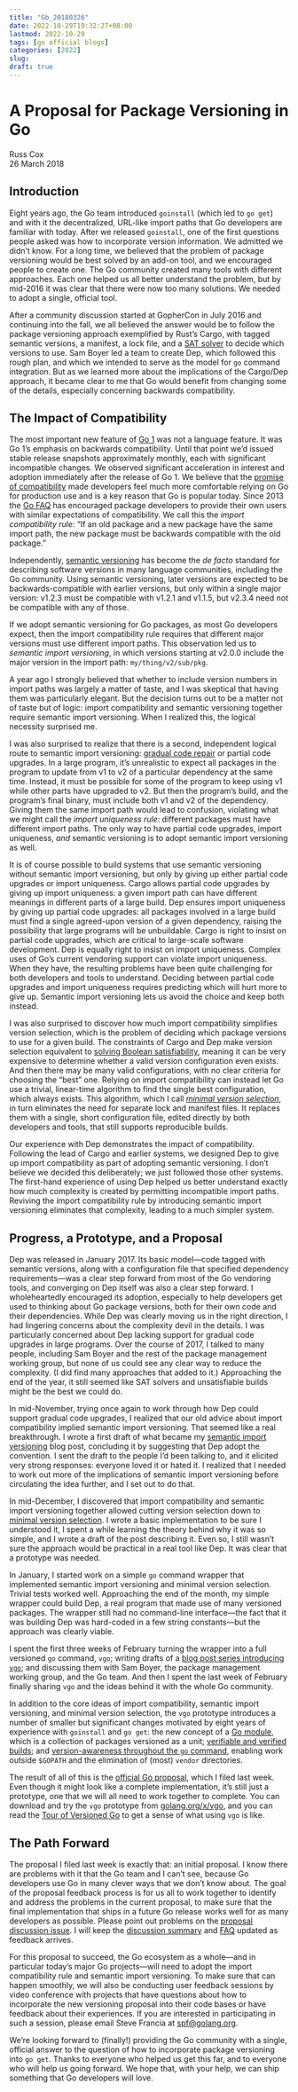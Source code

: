 ```yaml
---
title: "Gb_20180326"
date: 2022-10-29T19:32:27+08:00
lastmod: 2022-10-29
tags: [go official blogs]
categories: [2022]
slug:
draft: true
---
```

# A Proposal for Package Versioning in Go

Russ Cox  
26 March 2018

## Introduction

Eight years ago, the Go team introduced `goinstall` (which led to `go get`) and with it the decentralized, URL-like import paths that Go developers are familiar with today. After we released `goinstall`, one of the first questions people asked was how to incorporate version information. We admitted we didn’t know. For a long time, we believed that the problem of package versioning would be best solved by an add-on tool, and we encouraged people to create one. The Go community created many tools with different approaches. Each one helped us all better understand the problem, but by mid-2016 it was clear that there were now too many solutions. We needed to adopt a single, official tool.

After a community discussion started at GopherCon in July 2016 and continuing into the fall, we all believed the answer would be to follow the package versioning approach exemplified by Rust’s Cargo, with tagged semantic versions, a manifest, a lock file, and a [SAT solver](https://research.swtch.com/version-sat) to decide which versions to use. Sam Boyer led a team to create Dep, which followed this rough plan, and which we intended to serve as the model for `go` command integration. But as we learned more about the implications of the Cargo/Dep approach, it became clear to me that Go would benefit from changing some of the details, especially concerning backwards compatibility.

## The Impact of Compatibility

The most important new feature of [Go 1](https://blog.golang.org/preview-of-go-version-1) was not a language feature. It was Go 1’s emphasis on backwards compatibility. Until that point we’d issued stable release snapshots approximately monthly, each with significant incompatible changes. We observed significant acceleration in interest and adoption immediately after the release of Go 1. We believe that the [promise of compatibility](https://go.dev/doc/go1compat.html) made developers feel much more comfortable relying on Go for production use and is a key reason that Go is popular today. Since 2013 the [Go FAQ](https://go.dev/doc/faq#get_version) has encouraged package developers to provide their own users with similar expectations of compatibility. We call this the _import compatibility rule_: “If an old package and a new package have the same import path, the new package must be backwards compatible with the old package.”

Independently, [semantic versioning](http://semver.org/) has become the _de facto_ standard for describing software versions in many language communities, including the Go community. Using semantic versioning, later versions are expected to be backwards-compatible with earlier versions, but only within a single major version: v1.2.3 must be compatible with v1.2.1 and v1.1.5, but v2.3.4 need not be compatible with any of those.

If we adopt semantic versioning for Go packages, as most Go developers expect, then the import compatibility rule requires that different major versions must use different import paths. This observation led us to _semantic import versioning_, in which versions starting at v2.0.0 include the major version in the import path: `my/thing/v2/sub/pkg`.

A year ago I strongly believed that whether to include version numbers in import paths was largely a matter of taste, and I was skeptical that having them was particularly elegant. But the decision turns out to be a matter not of taste but of logic: import compatibility and semantic versioning together require semantic import versioning. When I realized this, the logical necessity surprised me.

I was also surprised to realize that there is a second, independent logical route to semantic import versioning: [gradual code repair](https://go.dev/talks/2016/refactor.article) or partial code upgrades. In a large program, it’s unrealistic to expect all packages in the program to update from v1 to v2 of a particular dependency at the same time. Instead, it must be possible for some of the program to keep using v1 while other parts have upgraded to v2. But then the program’s build, and the program’s final binary, must include both v1 and v2 of the dependency. Giving them the same import path would lead to confusion, violating what we might call the _import uniqueness rule_: different packages must have different import paths. The only way to have partial code upgrades, import uniqueness, _and_ semantic versioning is to adopt semantic import versioning as well.

It is of course possible to build systems that use semantic versioning without semantic import versioning, but only by giving up either partial code upgrades or import uniqueness. Cargo allows partial code upgrades by giving up import uniqueness: a given import path can have different meanings in different parts of a large build. Dep ensures import uniqueness by giving up partial code upgrades: all packages involved in a large build must find a single agreed-upon version of a given dependency, raising the possibility that large programs will be unbuildable. Cargo is right to insist on partial code upgrades, which are critical to large-scale software development. Dep is equally right to insist on import uniqueness. Complex uses of Go’s current vendoring support can violate import uniqueness. When they have, the resulting problems have been quite challenging for both developers and tools to understand. Deciding between partial code upgrades and import uniqueness requires predicting which will hurt more to give up. Semantic import versioning lets us avoid the choice and keep both instead.

I was also surprised to discover how much import compatibility simplifies version selection, which is the problem of deciding which package versions to use for a given build. The constraints of Cargo and Dep make version selection equivalent to [solving Boolean satisfiability](https://research.swtch.com/version-sat), meaning it can be very expensive to determine whether a valid version configuration even exists. And then there may be many valid configurations, with no clear criteria for choosing the “best” one. Relying on import compatibility can instead let Go use a trivial, linear-time algorithm to find the single best configuration, which always exists. This algorithm, which I call [_minimal version selection_](https://research.swtch.com/vgo-mvs), in turn eliminates the need for separate lock and manifest files. It replaces them with a single, short configuration file, edited directly by both developers and tools, that still supports reproducible builds.

Our experience with Dep demonstrates the impact of compatibility. Following the lead of Cargo and earlier systems, we designed Dep to give up import compatibility as part of adopting semantic versioning. I don’t believe we decided this deliberately; we just followed those other systems. The first-hand experience of using Dep helped us better understand exactly how much complexity is created by permitting incompatible import paths. Reviving the import compatibility rule by introducing semantic import versioning eliminates that complexity, leading to a much simpler system.

## Progress, a Prototype, and a Proposal

Dep was released in January 2017. Its basic model—code tagged with semantic versions, along with a configuration file that specified dependency requirements—was a clear step forward from most of the Go vendoring tools, and converging on Dep itself was also a clear step forward. I wholeheartedly encouraged its adoption, especially to help developers get used to thinking about Go package versions, both for their own code and their dependencies. While Dep was clearly moving us in the right direction, I had lingering concerns about the complexity devil in the details. I was particularly concerned about Dep lacking support for gradual code upgrades in large programs. Over the course of 2017, I talked to many people, including Sam Boyer and the rest of the package management working group, but none of us could see any clear way to reduce the complexity. (I did find many approaches that added to it.) Approaching the end of the year, it still seemed like SAT solvers and unsatisfiable builds might be the best we could do.

In mid-November, trying once again to work through how Dep could support gradual code upgrades, I realized that our old advice about import compatibility implied semantic import versioning. That seemed like a real breakthrough. I wrote a first draft of what became my [semantic import versioning](https://research.swtch.com/vgo-import) blog post, concluding it by suggesting that Dep adopt the convention. I sent the draft to the people I’d been talking to, and it elicited very strong responses: everyone loved it or hated it. I realized that I needed to work out more of the implications of semantic import versioning before circulating the idea further, and I set out to do that.

In mid-December, I discovered that import compatibility and semantic import versioning together allowed cutting version selection down to [minimal version selection](https://research.swtch.com/vgo-mvs). I wrote a basic implementation to be sure I understood it, I spent a while learning the theory behind why it was so simple, and I wrote a draft of the post describing it. Even so, I still wasn’t sure the approach would be practical in a real tool like Dep. It was clear that a prototype was needed.

In January, I started work on a simple `go` command wrapper that implemented semantic import versioning and minimal version selection. Trivial tests worked well. Approaching the end of the month, my simple wrapper could build Dep, a real program that made use of many versioned packages. The wrapper still had no command-line interface—the fact that it was building Dep was hard-coded in a few string constants—but the approach was clearly viable.

I spent the first three weeks of February turning the wrapper into a full versioned `go` command, `vgo`; writing drafts of a [blog post series introducing `vgo`](https://research.swtch.com/vgo); and discussing them with Sam Boyer, the package management working group, and the Go team. And then I spent the last week of February finally sharing `vgo` and the ideas behind it with the whole Go community.

In addition to the core ideas of import compatibility, semantic import versioning, and minimal version selection, the `vgo` prototype introduces a number of smaller but significant changes motivated by eight years of experience with `goinstall` and `go get`: the new concept of a [Go module](https://research.swtch.com/vgo-module), which is a collection of packages versioned as a unit; [verifiable and verified builds](https://research.swtch.com/vgo-repro); and [version-awareness throughout the `go` command](https://research.swtch.com/vgo-cmd), enabling work outside `$GOPATH` and the elimination of (most) `vendor` directories.

The result of all of this is the [official Go proposal](https://go.dev/design/24301-versioned-go), which I filed last week. Even though it might look like a complete implementation, it’s still just a prototype, one that we will all need to work together to complete. You can download and try the `vgo` prototype from [golang.org/x/vgo](https://golang.org/x/vgo), and you can read the [Tour of Versioned Go](https://research.swtch.com/vgo-tour) to get a sense of what using `vgo` is like.

## The Path Forward

The proposal I filed last week is exactly that: an initial proposal. I know there are problems with it that the Go team and I can’t see, because Go developers use Go in many clever ways that we don’t know about. The goal of the proposal feedback process is for us all to work together to identify and address the problems in the current proposal, to make sure that the final implementation that ships in a future Go release works well for as many developers as possible. Please point out problems on the [proposal discussion issue](https://go.dev/issue/24301). I will keep the [discussion summary](https://go.dev/issue/24301#issuecomment-371228742) and [FAQ](https://go.dev/issue/24301#issuecomment-371228664) updated as feedback arrives.

For this proposal to succeed, the Go ecosystem as a whole—and in particular today’s major Go projects—will need to adopt the import compatibility rule and semantic import versioning. To make sure that can happen smoothly, we will also be conducting user feedback sessions by video conference with projects that have questions about how to incorporate the new versioning proposal into their code bases or have feedback about their experiences. If you are interested in participating in such a session, please email Steve Francia at spf@golang.org.

We’re looking forward to (finally!) providing the Go community with a single, official answer to the question of how to incorporate package versioning into `go get`. Thanks to everyone who helped us get this far, and to everyone who will help us going forward. We hope that, with your help, we can ship something that Go developers will love.
